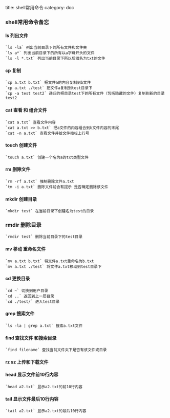 title: shell常用命令
category: doc
<!-- -----split----- -->
### shell常用命令备忘

#### ls 列出文件
```
`ls -la` 列出当前目录下的所有文件和文件夹
`ls a*` 列出当前目录下的所有以a字母开头的文件
`ls -l *.txt` 列出当前目录下所以后缀名为txt的文件
```

#### cp 复制
```
`cp a.txt b.txt` 把文件a的内容复制到b文件
`cp a.txt ./test` 把文件a复制到test目录下
`cp -a test test2` 递归的把目录test下的所有文件（包括隐藏的文件）复制到新的目录 test2
```

#### cat 查看 和 组合文件
```
`cat a.txt` 查看文件内容
`cat a.txt >> b.txt` 把a文件的内容组合到b文件内容的末尾
`cat -n a.txt` 查看文件并给文件按标上行号
```

#### touch 创建文件
```
`touch a.txt` 创建一个名为a的txt类型文件
```

#### rm 删除文件
```
`rm -rf a.txt` 强制删除文件a.txt
`tm -i a.txt` 删除文件前会有提示 是否确定删除该文件
```

#### mkdir 创建目录
```
`mkdir test` 在当前目录下创建名为test的目录
```
### rmdir 删除目录
```
`rmdir test` 删除当前目录下的test目录
```

#### mv 移动 重命名文件
```
`mv a.txt b.txt` 将文件a.txt重命名为b.txt
`mv a.txt ./test` 将文件a.txt移动到test目录下
```

#### cd 更换目录
```
`cd ~` 切换到用户目录
`cd ..` 返回到上一层目录
`cd ./test/` 进入test目录
```

#### grep 搜索文件
```
`ls -la | grep a.txt` 搜索a.txt文件
```

#### find 查找文件 和搜索目录
```
`find filename` 查找当前文件夹下是否有该文件或目录
```

#### rz sz 上传和下载文件


#### head 显示文件前10行内容
```
`head a2.txt` 显示a2.txt的前10行内容
```
#### tail 显示文件最后10行内容
```
`tail a2.txt` 显示a2.txt的最后10行内容
```
